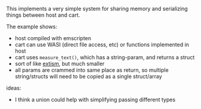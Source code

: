 This implements a very simple system for sharing memory and serializing things between host and cart.

The example shows:

- host compiled with emscripten
- cart can use WASI (direct file access, etc) or functions implemented in host
- cart uses `measure_text()`, which has a string-param, and returns a struct
- sort of like [extism](https://extism.org/), but much smaller
- all params are crammed into same place as return, so multiple string/structs will need to be copied as a single struct/array


ideas:

- I think a union could help with simplifying passing different types

